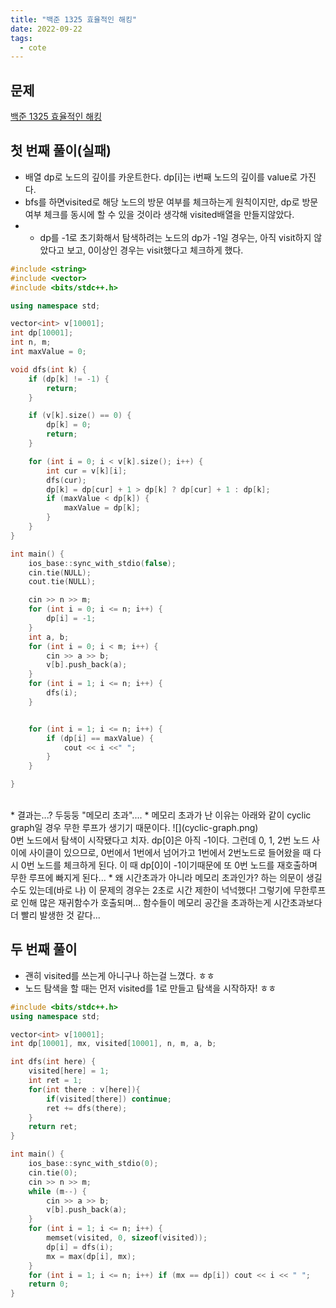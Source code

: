 ```yaml
---
title: "백준 1325 효율적인 해킹"
date: 2022-09-22
tags:
  - cote
---
```


## 문제

[백준 1325 효율적인 해킹](https://www.acmicpc.net/problem/1325)
<br/>

## 첫 번째 풀이(실패)

- 배열 dp로 노드의 깊이를 카운트한다. dp[i]는 i번째 노드의 깊이를 value로 가진다.
- bfs를 하면visited로 해당 노드의 방문 여부를 체크하는게 원칙이지만, dp로 방문 여부 체크를 동시에 할 수 있을 것이라 생각해 visited배열을 만들지않았다.
- - dp를 -1로 초기화해서 탐색하려는 노드의 dp가 -1일 경우는, 아직 visit하지 않았다고 보고, 0이상인 경우는 visit했다고 체크하게 했다.

```cpp
#include <string>
#include <vector>
#include <bits/stdc++.h>

using namespace std;

vector<int> v[10001];
int dp[10001];
int n, m;
int maxValue = 0;

void dfs(int k) {
	if (dp[k] != -1) {
		return;
	}

	if (v[k].size() == 0) {
		dp[k] = 0;
		return;
	}

	for (int i = 0; i < v[k].size(); i++) {
		int cur = v[k][i];
		dfs(cur);
		dp[k] = dp[cur] + 1 > dp[k] ? dp[cur] + 1 : dp[k];
		if (maxValue < dp[k]) {
			maxValue = dp[k];
		}
	}
}

int main() {
	ios_base::sync_with_stdio(false);
	cin.tie(NULL);
	cout.tie(NULL);

	cin >> n >> m;
	for (int i = 0; i <= n; i++) {
		dp[i] = -1;
	}
	int a, b;
	for (int i = 0; i < m; i++) {
		cin >> a >> b;
		v[b].push_back(a);
	}
	for (int i = 1; i <= n; i++) {
		dfs(i);
	}


	for (int i = 1; i <= n; i++) {
		if (dp[i] == maxValue) {
			cout << i <<" ";
		}
	}

}
```

<br/>
* 결과는...? 두둥둥 "메모리 초과"....
* 메모리 초과가 난 이유는 아래와 같이 cyclic graph일 경우 무한 루프가 생기기 때문이다.
![](cyclic-graph.png)
<br/>
0번 노드에서 탐색이 시작됐다고 치자. dp[0]은 아직 -1이다. 그런데 0, 1, 2번 노드 사이에 사이클이 있으므로, 0번에서 1번에서 넘어가고 1번에서 2번노드로 들어왔을 때 다시 0번 노드를 체크하게 된다. 이 때 dp[0]이 -1이기때문에 또 0번 노드를 재호출하며 무한 루프에 빠지게 된다... 
* 왜 시간초과가 아니라 메모리 초과인가? 하는 의문이 생길수도 있는데(바로 나) 이 문제의 경우는 2초로 시간 제한이 넉넉했다! 그렇기에 무한루프로 인해 많은 재귀함수가 호출되며... 함수들이 메모리 공간을 초과하는게 시간초과보다 더 빨리 발생한 것 같다...

## 두 번째 풀이

- 괜히 visited를 쓰는게 아니구나 하는걸 느꼈다. ㅎㅎ
- 노드 탐색을 할 때는 먼저 visited를 1로 만들고 탐색을 시작하자! ㅎㅎ

```cpp
#include <bits/stdc++.h>
using namespace std;

vector<int> v[10001];
int dp[10001], mx, visited[10001], n, m, a, b;

int dfs(int here) {
	visited[here] = 1;
	int ret = 1;
	for(int there : v[here]){
		if(visited[there]) continue;
		ret += dfs(there);
	}
	return ret;
}

int main() {
	ios_base::sync_with_stdio(0);
	cin.tie(0);
	cin >> n >> m;
	while (m--) {
     	cin >> a >> b;
	    v[b].push_back(a);
	}
	for (int i = 1; i <= n; i++) {
		memset(visited, 0, sizeof(visited));
		dp[i] = dfs(i);
		mx = max(dp[i], mx);
	}
	for (int i = 1; i <= n; i++) if (mx == dp[i]) cout << i << " ";
	return 0;
}
```
